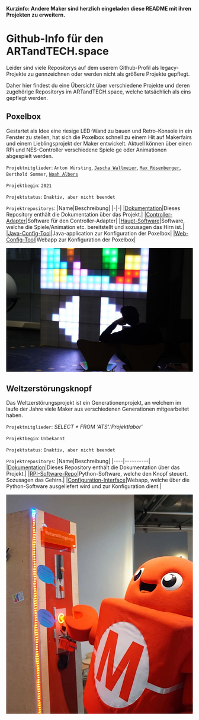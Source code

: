 
**Kurzinfo: Andere Maker sind herzlich eingeladen diese README mit ihren Projekten zu erweitern.**

# Github-Info für den ARTandTECH.space

Leider sind viele Repositorys auf dem userem Github-Profil als legacy-Projekte zu gennzeichnen oder werden nicht als größere Projekte gepflegt.

Daher hier findest du eine Übersicht über verschiedene Projekte und deren zugehörige Repositorys im ARTandTECH.space, welche tatsächlich als eins gepflegt werden.

## Poxelbox
Gestartet als Idee eine riesige LED-Wand zu bauen und Retro-Konsole in ein Fenster zu stellen, hat sich die Poxelbox schnell zu einem Hit auf Makerfairs und einem Lieblingsprojekt der Maker entwickelt. Aktuell können über einen RPi und NES-Controller verschiedene Spiele ge oder Animationen
abgespielt werden.

`Projektmitglieder`: `Anton Würsting`, [`Jascha Wallmeier`](mailto:jascha.wallmeier@artandtech.space), [`Max Rösenberger`](mailto:max.roesenberger@artandtech.space), `Berthold Sommer`, [`Noah Albers`](mailto:noah.albers@artandtech.space)

`Projektbegin`: `2021`

`Projektstatus`: `Inaktiv, aber nicht beendet`

`Projektrepositorys`:
|Name|Beschreibung|
|-|-|
|[Dokumentation](https://github.com/artandtechspace/Poxelbox-Dokumentation)|Dieses Repository enthält die Dokumentation über das Projekt.|
|[Controller-Adapter](https://github.com/artandtechspace/Poxelbox-Controller-Adapter)|Software für den Controller-Adapter|
|[Haupt-Software](https://github.com/artandtechspace/Poxelbox)|Software, welche die Spiele/Animation etc. bereitstellt und sozusagen das Hirn ist.|
|[Java-Config-Tool](https://github.com/artandtechspace/Poxelbox-Configtool-Java)|Java-application zur Konfiguration der Poxelbox|
|[Web-Config-Tool](https://github.com/artandtechspace/Poxelbox-Configtool-Web)|Webapp zur Konfiguration der Poxelbox|


![Symbolbild Poxelbox](raw/poxelbox.png)

## Weltzerstörungsknopf
Das Weltzerstörungsprojekt ist ein Generationenprojekt, an welchem im laufe der Jahre viele Maker aus verschiedenen Generationen mitgearbeitet haben.

`Projektmitglieder`: *SELECT * FROM 'ATS'.'Projektlabor'*

`Projektbegin`: `Unbekannt`

`Projektstatus`: `Inaktiv, aber nicht beendet`

`Projektrepositorys`:
|Name|Beschreibung|
|----|----------|
|[Dokumentation](https://github.com/artandtechspace/Weltzerstoerungsknopf-Dokumentation)|Dieses Repository enthält die Dokumentation über das Projekt.|
|[RPI-Software-Repo](https://github.com/artandtechspace/Weltzerstoerungsknopf-Software)|Python-Software, welche den Knopf steuert. Sozusagen das Gehirn.|
|[Configuration-Interface](https://github.com/artandtechspace/Weltzerstoerungsknopf-Configinterface)|Webapp, welche über die Python-Software ausgeliefert wird und zur Konfiguration dient.|

![Symbolbild Weltzerstörungsknopf](raw/welti.png)
